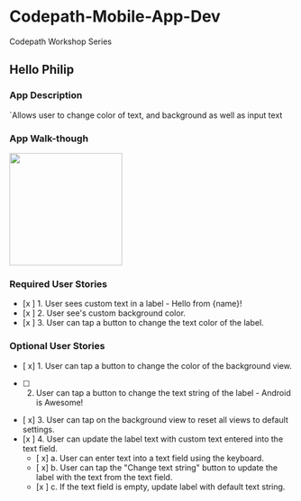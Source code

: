 # Codepath-Mobile-App-Dev
Codepath Workshop Series
## Hello Philip

### App Description
`Allows user to change color of text, and background as well as input text

### App Walk-though

<img src="" width=200><br>

### Required User Stories
- [x ] 1. User sees custom text in a label - Hello from {name}!
- [x ] 2. User see's custom background color.
- [x ] 3. User can tap a button to change the text color of the label.

### Optional User Stories
- [ x] 1. User can tap a button to change the color of the background view.  
- [ ] 2. User can tap a button to change the text string of the label - Android is Awesome!  
- [ x] 3. User can tap on the background view to reset all views to default settings.  
- [x ] 4. User can update the label text with custom text entered into the text field.  
   - [ x] a. User can enter text into a text field using the keyboard.  
   - [ x] b. User can tap the "Change text string" button to update the label with the text from the text field.  
   - [x ] c. If the text field is empty, update label with default text string.  
